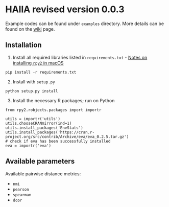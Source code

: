# HAllA revised version 0.0.3

Example codes can be found under `examples` directory. More details can be found on the [wiki](https://github.com/biobakery/halla_revised/wiki) page.

## Installation

1. Install all required libraries listed in `requirements.txt` - [Notes on installing `rpy2` in macOS](https://stackoverflow.com/questions/52361732/installing-rpy2-on-macos)

```
pip install -r requirements.txt
```

2. Install with `setup.py`

```
python setup.py install
```

3. Install the necessary R packages; run on Python

```
from rpy2.robjects.packages import importr

utils = importr('utils')
utils.chooseCRANmirror(ind=1)
utils.install_packages('EnvStats')
utils.install_packages('https://cran.r-project.org/src/contrib/Archive/eva/eva_0.2.5.tar.gz')
# check if eva has been successfully installed
eva = importr('eva')
```

## Available parameters

Available pairwise distance metrics:
- `nmi`
- `pearson`
- `spearman`
- `dcor`
